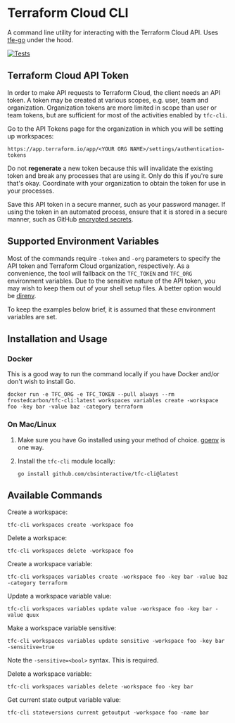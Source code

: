 # Terraform Cloud CLI

A command line utility for interacting with the Terraform Cloud API. Uses [tfe-go][] under the hood.

[![Tests](https://github.com/cbsinteractive/tfc-cli/actions/workflows/tests.yml/badge.svg)](https://github.com/cbsinteractive/tfc-cli/actions/workflows/tests.yml)

## Terraform Cloud API Token

In order to make API requests to Terraform Cloud, the client needs an API token. A token may be created at various scopes, e.g. user, team and organization. Organization tokens are more limited in scope than user or team tokens, but are sufficient for most of the activities enabled by `tfc-cli`.

Go to the API Tokens page for the organization in which you will be setting up workspaces:

`https://app.terraform.io/app/<YOUR ORG NAME>/settings/authentication-tokens`

Do not **regenerate** a new token because this will invalidate the existing token and break any processes that are using it. Only do this if you're sure that's okay. Coordinate with your organization to obtain the token for use in your processes.

Save this API token in a secure manner, such as your password manager. If using the token in an automated process, ensure that it is stored in a secure manner, such as GitHub [encrypted secrets][].

## Supported Environment Variables

Most of the commands require `-token` and `-org` parameters to specify the API token and Terraform Cloud organization, respectively. As a convenience, the tool will fallback on the `TFC_TOKEN` and `TFC_ORG` environment variables. Due to the sensitive nature of the API token, you may wish to keep them out of your shell setup files. A better option would be [direnv][].

To keep the examples below brief, it is assumed that these environment variables are set.

## Installation and Usage

### Docker

This is a good way to run the command locally if you have Docker and/or don't wish to install Go.

```shell
docker run -e TFC_ORG -e TFC_TOKEN --pull always --rm frostedcarbon/tfc-cli:latest workspaces variables create -workspace foo -key bar -value baz -category terraform
```

### On Mac/Linux

1. Make sure you have Go installed using your method of choice. [goenv][] is one way.

2. Install the `tfc-cli` module locally:

   ```shell
   go install github.com/cbsinteractive/tfc-cli@latest
   ```

## Available Commands

Create a workspace:

```shell
tfc-cli workspaces create -workspace foo
```

Delete a workspace:

```shell
tfc-cli workspaces delete -workspace foo
```

Create a workspace variable:

```shell
tfc-cli workspaces variables create -workspace foo -key bar -value baz -category terraform
```

Update a workspace variable value:

```shell
tfc-cli workspaces variables update value -workspace foo -key bar -value quux
```

Make a workspace variable sensitive:

```shell
tfc-cli workspaces variables update sensitive -workspace foo -key bar -sensitive=true
```

Note the `-sensitive=<bool>` syntax. This is required.

Delete a workspace variable:

```shell
tfc-cli workspaces variables delete -workspace foo -key bar
```

Get current state output variable value:

```shell
tfc-cli stateversions current getoutput -workspace foo -name bar
```

[direnv]: https://direnv.net/
[encrypted secrets]: https://docs.github.com/en/actions/security-guides/encrypted-secrets
[goenv]: https://github.com/syndbg/goenv
[tfe-go]: https://github.com/hashicorp/go-tfe
